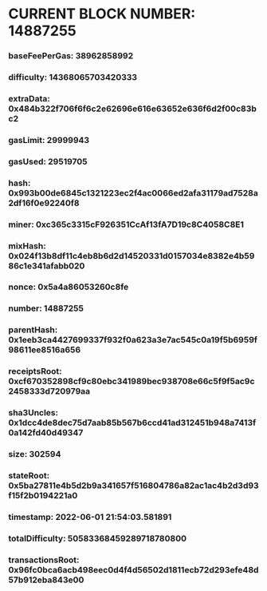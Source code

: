 # CURRENT BLOCK NUMBER: 14887255

### baseFeePerGas: 38962858992
### difficulty: 14368065703420333
### extraData: 0x484b322f706f6f6c2e62696e616e63652e636f6d2f00c83bc2
### gasLimit: 29999943
### gasUsed: 29519705
### hash: 0x993b00de6845c1321223ec2f4ac0066ed2afa31179ad7528a2df16f0e92240f8
### miner: 0xc365c3315cF926351CcAf13fA7D19c8C4058C8E1
### mixHash: 0x024f13b8df11c4eb8b6d2d14520331d0157034e8382e4b5986c1e341afabb020
### nonce: 0x5a4a86053260c8fe
### number: 14887255
### parentHash: 0x1eeb3ca4427699337f932f0a623a3e7ac545c0a19f5b6959f98611ee8516a656
### receiptsRoot: 0xcf670352898cf9c80ebc341989bec938708e66c5f9f5ac9c2458333d720979aa
### sha3Uncles: 0x1dcc4de8dec75d7aab85b567b6ccd41ad312451b948a7413f0a142fd40d49347
### size: 302594
### stateRoot: 0x5ba27811e4b5d2b9a341657f516804786a82ac1ac4b2d3d93f15f2b0194221a0
### timestamp: 2022-06-01 21:54:03.581891
### totalDifficulty: 50583368459289718780800
### transactionsRoot: 0x96fc0bca6acb498eec0d4f4d56502d1811ecb72d293efe48d57b912eba843e00

